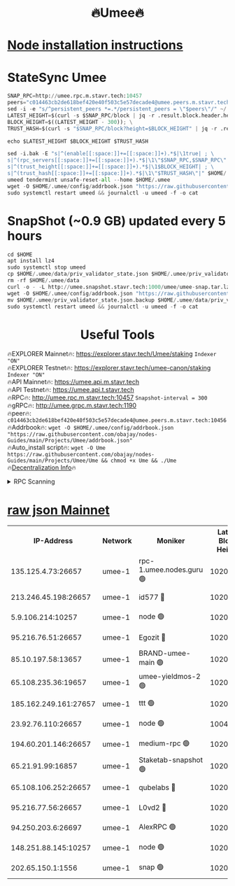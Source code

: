 <h1 align="center"> 🔥Umee🔥</h1>


[Node installation instructions](https://github.com/obajay/nodes-Guides/tree/main/Projects/Umee)
=
# StateSync Umee
```python
SNAP_RPC=http://umee.rpc.m.stavr.tech:10457
peers="c014463cb2de618bef420e40f503c5e57decade4@umee.peers.m.stavr.tech:10456"
sed -i -e "s/^persistent_peers *=.*/persistent_peers = \"$peers\"/" ~/.umee/config/config.toml
LATEST_HEIGHT=$(curl -s $SNAP_RPC/block | jq -r .result.block.header.height); \
BLOCK_HEIGHT=$((LATEST_HEIGHT - 300)); \
TRUST_HASH=$(curl -s "$SNAP_RPC/block?height=$BLOCK_HEIGHT" | jq -r .result.block_id.hash)

echo $LATEST_HEIGHT $BLOCK_HEIGHT $TRUST_HASH

sed -i.bak -E "s|^(enable[[:space:]]+=[[:space:]]+).*$|\1true| ; \
s|^(rpc_servers[[:space:]]+=[[:space:]]+).*$|\1\"$SNAP_RPC,$SNAP_RPC\"| ; \
s|^(trust_height[[:space:]]+=[[:space:]]+).*$|\1$BLOCK_HEIGHT| ; \
s|^(trust_hash[[:space:]]+=[[:space:]]+).*$|\1\"$TRUST_HASH\"|" $HOME/.umee/config/config.toml
umeed tendermint unsafe-reset-all --home $HOME/.umee
wget -O $HOME/.umee/config/addrbook.json "https://raw.githubusercontent.com/obajay/nodes-Guides/main/Projects/Umee/addrbook.json"
sudo systemctl restart umeed && journalctl -u umeed -f -o cat
```
# SnapShot (~0.9 GB) updated every 5 hours
```python
cd $HOME
apt install lz4
sudo systemctl stop umeed
cp $HOME/.umee/data/priv_validator_state.json $HOME/.umee/priv_validator_state.json.backup
rm -rf $HOME/.umee/data
curl -o - -L http://umee.snapshot.stavr.tech:1000/umee/umee-snap.tar.lz4 | lz4 -c -d - | tar -x -C $HOME/.umee --strip-components 2
wget -O $HOME/.umee/config/addrbook.json "https://raw.githubusercontent.com/obajay/nodes-Guides/main/Projects/Umee/addrbook.json"
mv $HOME/.umee/priv_validator_state.json.backup $HOME/.umee/data/priv_validator_state.json
sudo systemctl restart umeed && journalctl -u umeed -f -o cat
```
 <h1 align="center"> Useful Tools</h1>

🔥EXPLORER Mainnet🔥:      https://explorer.stavr.tech/Umee/staking             `Indexer "ON"` \
🔥EXPLORER Testnet🔥:        https://explorer.stavr.tech/umee-canon/staking      `Indexer "ON"` \
🔥API Mainnet🔥:                   https://umee.api.m.stavr.tech \
🔥API Testnet🔥:                     https://umee.api.t.stavr.tech \
🔥RPC🔥:                                   http://umee.rpc.m.stavr.tech:10457                     `Snapshot-interval = 300` \
🔥gRPC🔥:                              http://umee.grpc.m.stavr.tech:1190 \
🔥peer🔥:                     `c014463cb2de618bef420e40f503c5e57decade4@umee.peers.m.stavr.tech:10456` \
🔥Addrbook🔥:    ```wget -O $HOME/.umee/config/addrbook.json "https://raw.githubusercontent.com/obajay/nodes-Guides/main/Projects/Umee/addrbook.json"``` \
🔥Auto_install script🔥: ```wget -O Ume https://raw.githubusercontent.com/obajay/nodes-Guides/main/Projects/Umee/Ume && chmod +x Ume && ./Ume``` \
🔥[Decentralization Info](https://github.com/obajay/StateSync-snapshots/tree/main/Projects/Umee/Decentralization)🔥

<details>
<summary>RPC Scanning</summary>

<h2 align="center"> We scan nodes in real time every 4 hours. And we provide the final result of RPC endpoints.
We cannot influence the operation of these nodes in any way. </h2>


```python
If Voting Power is higher than 0 --> then the Node is a validator of the network and may be subject to attack and be a potential threat to the chain.
```
```python
We marked such validators with a red symbol
```

</details>

[raw json Mainnet](https://rpc-check.umeem.stavr.tech/umeem/rpc-umeem-result.json)
=



<table><tr><th>IP-Address</th><th>Network</th><th>Moniker</th><th>Latest Block Height</th><th>Earliest Block Height</th><th>Catching Up</th><th>Tx Index</th><th>Voting Power</th><th>Scan Time</th></tr><tr><td>135.125.4.73:26657</td><td>umee-1</td><td>rpc-1.umee.nodes.guru 🟢</td><td>10200956</td><td>5167386</td><td>False</td><td>on</td><td>0</td><td>2024-01-19T03:41:47.172430675UTC</td></tr><tr><td>213.246.45.198:26657</td><td>umee-1</td><td>id577 🔴</td><td>10200940</td><td>7100001</td><td>False</td><td>on</td><td>35100605</td><td>2024-01-19T03:40:14.815420430UTC</td></tr><tr><td>5.9.106.214:10257</td><td>umee-1</td><td>node 🟢</td><td>10200951</td><td>7942001</td><td>False</td><td>on</td><td>0</td><td>2024-01-19T03:41:19.826954339UTC</td></tr><tr><td>95.216.76.51:26657</td><td>umee-1</td><td>Egozit 🔴</td><td>10200955</td><td>8262001</td><td>False</td><td>off</td><td>38299372</td><td>2024-01-19T03:41:44.747610432UTC</td></tr><tr><td>85.10.197.58:13657</td><td>umee-1</td><td>BRAND-umee-main 🟢</td><td>10200943</td><td>8427832</td><td>False</td><td>on</td><td>0</td><td>2024-01-19T03:40:32.634740854UTC</td></tr><tr><td>65.108.235.36:19657</td><td>umee-1</td><td>umee-yieldmos-2 🟢</td><td>10200934</td><td>9575548</td><td>False</td><td>on</td><td>0</td><td>2024-01-19T03:39:33.124562837UTC</td></tr><tr><td>185.162.249.161:27657</td><td>umee-1</td><td>ttt 🟢</td><td>10200948</td><td>9733423</td><td>False</td><td>on</td><td>0</td><td>2024-01-19T03:41:02.312991841UTC</td></tr><tr><td>23.92.76.110:26657</td><td>umee-1</td><td>node 🟢</td><td>10046600</td><td>9953901</td><td>False</td><td>on</td><td>0</td><td>2024-01-19T03:42:27.888571321UTC</td></tr><tr><td>194.60.201.146:26657</td><td>umee-1</td><td>medium-rpc 🟢</td><td>10200932</td><td>9984137</td><td>False</td><td>on</td><td>0</td><td>2024-01-19T03:40:21.732051926UTC</td></tr><tr><td>65.21.91.99:16857</td><td>umee-1</td><td>Staketab-snapshot 🟢</td><td>10200945</td><td>9992001</td><td>False</td><td>off</td><td>0</td><td>2024-01-19T03:40:45.725832618UTC</td></tr><tr><td>65.108.106.252:26657</td><td>umee-1</td><td>qubelabs 🔴</td><td>10200943</td><td>10042989</td><td>False</td><td>on</td><td>36766932</td><td>2024-01-19T03:40:33.017216947UTC</td></tr><tr><td>95.216.77.56:26657</td><td>umee-1</td><td>L0vd2 🔴</td><td>10200959</td><td>10100959</td><td>False</td><td>off</td><td>37415664</td><td>2024-01-19T03:42:06.472413271UTC</td></tr><tr><td>94.250.203.6:26697</td><td>umee-1</td><td>AlexRPC 🟢</td><td>10200942</td><td>10132001</td><td>False</td><td>on</td><td>0</td><td>2024-01-19T03:40:28.276779494UTC</td></tr><tr><td>148.251.88.145:10257</td><td>umee-1</td><td>node 🟢</td><td>10200939</td><td>10179652</td><td>False</td><td>on</td><td>0</td><td>2024-01-19T03:40:10.350048842UTC</td></tr><tr><td>202.65.150.1:1556</td><td>umee-1</td><td>snap 🟢</td><td>10200950</td><td>10198679</td><td>False</td><td>on</td><td>0</td><td>2024-01-19T03:41:15.461823009UTC</td></tr></table>
